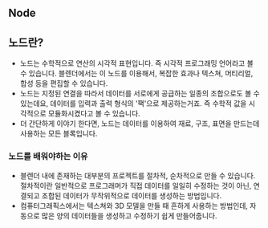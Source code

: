 ## Node 

## 노드란? 
- 노드는 수학적으로 연산의 시각적 표현입니다. 즉 시각적 프로그래밍 언어라고 볼 수 있습니다. 블렌더에서는 이 노드를 이용해서, 복잡한 효과나 텍스쳐, 머티리얼, 합성 등을 편집할 수 있습니다. 
- 노드는 지정된 연결을 따라서 데이터를 서로에게 공급하는 일종의 조합으로도 볼 수 있는데요, 데이터를 입력과 출력 형식의 '팩'으로 제공하는거죠.  즉 수학적 값을 시각적으로 모듈화시켰다고 볼 수 있습니다. 
- 더 간단하게 이야기 한다면, 노드는 데이터를 이용하여 재료, 구조, 표면을 만드는데 사용하는 모든 블록입니다. 

### 노드를 배워야하는 이유 
- 블렌더 내에 존재하는 대부분의 프로젝트를 절차적, 순차적으로 만들 수 있습니다. 절차적이란 일반적으로 프로그래머가 직접 데이터를 일일히 수정하는 것이 아닌, 연결되고 조합된 데이터가 무작위적으로 데이터를 생성하는 방법입니다. 
- 컴퓨터그래픽스에서는 텍스쳐와 3D 모델을 만들 때 흔하게 사용하는 방법인데, 자동으로 많은 양의 데이터들을 생성하고 수정하기 쉽게 만들어줍니다. 
